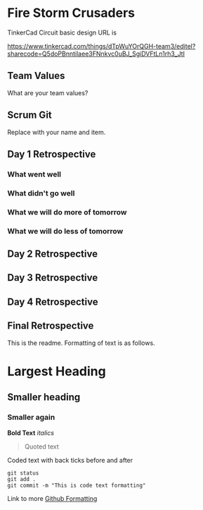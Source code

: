 # **Fire Storm Crusaders**

TinkerCad Circuit basic design URL is

https://www.tinkercad.com/things/dTpWuYOrQGH-team3/editel?sharecode=Q5doPBnntilaee3FNnkvc0uBJ_SgiDVFtLn1rh3_JtI

## Team Values
What are your team values?

## Scrum Git
Replace with your name and item.

## Day 1 Retrospective

### What went well

### What didn't go well

### What we will do more of tomorrow

### What we will do less of tomorrow

## Day 2 Retrospective

## Day 3 Retrospective

## Day 4 Retrospective

## Final Retrospective

This is the readme. Formatting of text is as follows.

# Largest Heading
## Smaller heading
### Smaller again

**Bold Text**
*italics*
>Quoted text

Coded text with back ticks before and after
```
git status
git add .
git commit -m "This is code text formatting"
```

Link to more [Github Formatting](https://help.github.com/en/github/writing-on-github/basic-writing-and-formatting-syntax)
